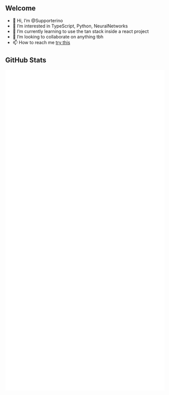 ## Welcome

- 👋 Hi, I’m @Supporterino
- 👀 I’m interested in TypeScript, Python, NeuralNetworks
- 🌱 I’m currently learning to use the tan stack inside a react project
- 💞️ I’m looking to collaborate on anything tbh
- 📫 How to reach me [try this](mailto:lars@roth-kl.de)

## GitHub Stats

![metrics](https://github.com/Supporterino/Supporterino/blob/main/github-metrics.svg)

<!---
Supporterino/Supporterino is a ✨ special ✨ repository because its `README.md` (this file) appears on your GitHub profile.
You can click the Preview link to take a look at your changes.
--->
